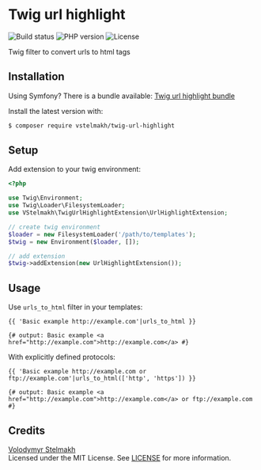 # Twig url highlight
![Build status](https://github.com/vstelmakh/twig-url-highlight/workflows/Build%20and%20Test/badge.svg?branch=master)
![PHP version](https://img.shields.io/packagist/php-v/vstelmakh/twig-url-highlight)
![License](https://img.shields.io/github/license/vstelmakh/twig-url-highlight)

Twig filter to convert urls to html tags  

## Installation
Using Symfony? There is a bundle available: [Twig url highlight bundle](https://github.com/vstelmakh/twig-url-highlight-bundle)  

Install the latest version with:  
```bash
$ composer require vstelmakh/twig-url-highlight
```

## Setup
Add extension to your twig environment:  
```php
<?php

use Twig\Environment;
use Twig\Loader\FilesystemLoader;
use VStelmakh\TwigUrlHighlightExtension\UrlHighlightExtension;

// create twig environment
$loader = new FilesystemLoader('/path/to/templates');
$twig = new Environment($loader, []);

// add extension
$twig->addExtension(new UrlHighlightExtension());
```

## Usage
Use `urls_to_html` filter in your templates:  
```twig
{{ 'Basic example http://example.com'|urls_to_html }}

{# output: Basic example <a href="http://example.com">http://example.com</a> #}
```

With explicitly defined protocols:  
```twig
{{ 'Basic example http://example.com or ftp://example.com'|urls_to_html(['http', 'https']) }}

{# output: Basic example <a href="http://example.com">http://example.com</a> or ftp://example.com #}
```

## Credits
[Volodymyr Stelmakh](https://github.com/vstelmakh)  
Licensed under the MIT License. See [LICENSE](LICENSE) for more information.  